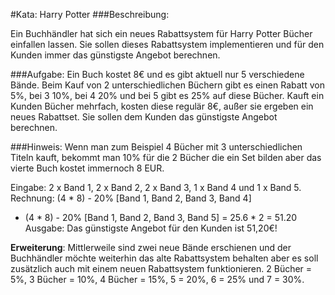 #Kata: Harry Potter
###Beschreibung:

Ein Buchhändler hat sich ein neues Rabattsystem für Harry Potter Bücher einfallen lassen. Sie sollen dieses Rabattsystem implementieren und für den Kunden immer das günstigste Angebot berechnen.

###Aufgabe:
Ein Buch kostet 8€ und es gibt aktuell nur 5 verschiedene Bände.
Beim Kauf von 2 unterschiedlichen Büchern gibt es einen Rabatt von 5%, bei 3 10%, bei 4 20% und bei 5  gibt es 25%  auf diese Bücher.
Kauft ein Kunden Bücher mehrfach, kosten diese regulär 8€, außer sie ergeben ein neues Rabattset.
Sie sollen dem Kunden das günstigste Angebot berechnen.

###Hinweis:
Wenn man zum Beispiel 4 Bücher mit 3 unterschiedlichen Titeln kauft, bekommt man 10% für die 2 Bücher die ein Set bilden aber das vierte Buch kostet immernoch 8 EUR.

Eingabe: 2 x Band 1, 2 x Band 2, 2 x Band 3, 1 x Band 4 und 1 x Band 5.
Rechnung: (4 * 8) - 20% [Band 1, Band 2, Band 3, Band 4]
+ (4 * 8) - 20% [Band 1, Band 2, Band 3, Band 5]
= 25.6 * 2
= 51.20
Ausgabe: Das günstigste Angebot für den Kunden ist 51,20€!


**Erweiterung**:
Mittlerweile  sind zwei neue Bände erschienen und der Buchhändler möchte weiterhin das alte Rabattsystem behalten aber es soll zusätzlich auch mit einem neuen Rabattsystem funktionieren.  2 Bücher = 5%, 3 Bücher = 10%, 4 Bücher = 15%, 5 = 20%, 6 = 25% und 7 = 30%.
